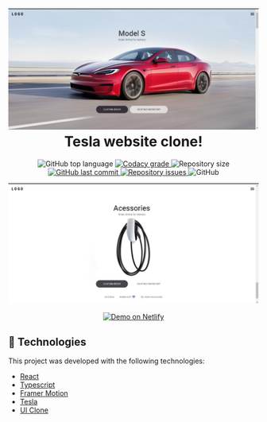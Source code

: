 <h1 align="center">
    <img alt="website" src="./src/images/homepage.jpeg" />
    <br>
    Tesla website clone!
    <br>
</h1>

<p align="center">
  <img alt="GitHub top language" src="https://img.shields.io/github/languages/top/JoasJunior/clone-tesla.svg">

  <a href="https://www.codacy.com/app/clone-tesla/clone-tesla?utm_source=github.com&amp;utm_medium=referral&amp;utm_content=JoasJunior/clone-tesla&amp;utm_campaign=Badge_Grade">
    <img alt="Codacy grade" src="https://img.shields.io/codacy/grade/4997e01df18f4441aae384fc60aa4daa.svg">
  </a>

  <img alt="Repository size" src="https://img.shields.io/github/repo-size/JoasJunior/clone-tesla.svg">
  <a href="https://github.com/JoasJunior/clone-tesla/commits/master">
    <img alt="GitHub last commit" src="https://img.shields.io/github/last-commit/JoasJunior/clone-tesla.svg">
  </a>

  <a href="https://github.com/JoasJunior/clone-tesla/issues">
    <img alt="Repository issues" src="https://img.shields.io/github/issues/JoasJunior/clone-tesla.svg">
  </a>

  <img alt="GitHub" src="https://img.shields.io/github/license/JoasJunior/clone-tesla.svg">
</p>

![App Screenshot](./src/images/footerpage.jpeg)
<p align="center">
  <a href="" target="_blank">
    <img alt="Demo on Netlify" src="https://res.cloudinary.com/lukemorales/image/upload/v1599785319/readme_logos/demo_on_netlify_umjmch.png">
  </a>
</p>

## :rocket: Technologies

This project was developed with the following technologies:

- [React](https://pt-br.reactjs.org/)
- [Typescript](https://www.typescriptlang.org/)
- [Framer Motion](https://www.framer.com/motion/)
- [Tesla](https://www.tesla.com)
- [UI Clone](https://www.youtube.com/watch?v=Mf4Se4ZGcG8)